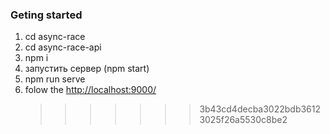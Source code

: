 ### Geting started

1. cd async-race
2. cd async-race-api
3. npm i
4. запустить сервер (npm start)
5. npm run serve
6. folow the [http://localhost:9000/](http://localhost:9000/)
   > > > > > > > 3b43cd4decba3022bdb36123025f26a5530c8be2
